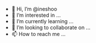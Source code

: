 - 👋 Hi, I’m @ineshoo
- 👀 I’m interested in ...
- 🌱 I’m currently learning ...
- 💞️ I’m looking to collaborate on ...
- 📫 How to reach me ...

<!---
ineshoo/ineshoo is a ✨ special ✨ repository because its `README.md` (this file) appears on your GitHub profile.
You can click the Preview link to take a look at your changes.
--->
